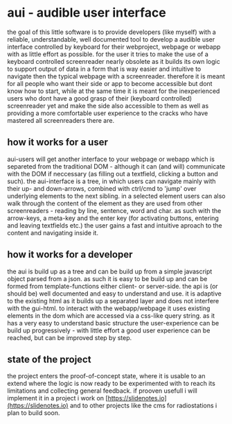# aui - audible user interface

the goal of this little software is to provide developers (like myself) with a reliable, understandable, well documented tool to develop a audible user interface controlled by keyboard for their webproject, webpage or webapp with as little effort as possible. 
for the user it tries to make the use of a keyboard controlled screenreader nearly obsolete as it builds its own logic to support output of data in a form that is way easier and intuitive to navigate then the typical webpage with a screenreader. 
therefore it is meant for all people who want their side or app to become accessible but dont know how to start, while at the same time it is meant for the inexperienced users who dont have a good grasp of their (keyboard controlled) screenreader yet and make the side also accessible to them as well as providing a more comfortable user experience to the cracks who have mastered all screenreaders there are. 

## how it works for a user

aui-users will get another interface to your webpage or webapp which is separeted from the traditional DOM - although it can (and will) communicate with the DOM if neccessary (as filling out a textfield, clicking a button and such). 
the aui-interface is a tree, in which users can navigate mainly with their up- and down-arrows, combined with ctrl/cmd to 'jump' over underlying elements to the next sibling. in a selected element users can also walk through the content of the element as they are used from other screenreaders - reading by line, sentence, word and char. 
as such with the arrow-keys, a meta-key and the enter key (for activating buttons, entering and leaving textfields etc.) the user gains a fast and intuitive aproach to the content and navigating inside it. 

## how it works for a developer

the aui is build up as a tree and can be build up from a simple javascript object parsed from a json. as such it is easy to be build up and can be formed from template-functions either client- or server-side. the api is (or should be) well documented and easy to understand and use. it is adaptive to the existing html as it builds up a separated layer and does not interfere with the gui-html. to interact with the webapp/webpage it uses existing elements in the dom which are accessed via a css-like query string. as it has a very easy to understand basic structure the user-experience can be build up progressively - with little effort a good user experience can be reached, but can be improved step by step.

## state of the project

the project enters the proof-of-concept state, where it is usable to an extend where the logic is now ready to be experimented with to reach its limitations and collecting general feedback. if prooven usefull i will implement it in a project i work on [https://slidenotes.io](https://slidenotes.io) and to other projects like the cms for radiostations i plan to build soon. 
